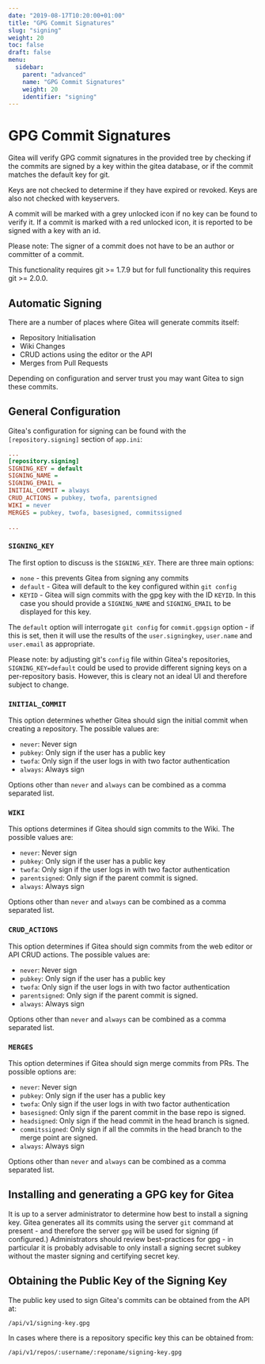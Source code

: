 ```yaml
---
date: "2019-08-17T10:20:00+01:00"
title: "GPG Commit Signatures"
slug: "signing"
weight: 20
toc: false
draft: false
menu:
  sidebar:
    parent: "advanced"
    name: "GPG Commit Signatures"
    weight: 20
    identifier: "signing"
---
```


# GPG Commit Signatures

Gitea will verify GPG commit signatures in the provided tree by
checking if the commits are signed by a key within the gitea database,
or if the commit matches the default key for git.

Keys are not checked to determine if they have expired or revoked.
Keys are also not checked with keyservers.

A commit will be marked with a grey unlocked icon if no key can be
found to verify it. If a commit is marked with a red unlocked icon,
it is reported to be signed with a key with an id.

Please note: The signer of a commit does not have to be an author or
committer of a commit.

This functionality requires git >= 1.7.9 but for full functionality
this requires git >= 2.0.0.

## Automatic Signing

There are a number of places where Gitea will generate commits itself:

* Repository Initialisation
* Wiki Changes
* CRUD actions using the editor or the API
* Merges from Pull Requests

Depending on configuration and server trust you may want Gitea to
sign these commits.

## General Configuration

Gitea's configuration for signing can be found with the
`[repository.signing]` section of `app.ini`:

```ini
...
[repository.signing]
SIGNING_KEY = default
SIGNING_NAME =
SIGNING_EMAIL =
INITIAL_COMMIT = always
CRUD_ACTIONS = pubkey, twofa, parentsigned
WIKI = never
MERGES = pubkey, twofa, basesigned, commitssigned

...
```

### `SIGNING_KEY`

The first option to discuss is the `SIGNING_KEY`. There are three main
options:

* `none` - this prevents Gitea from signing any commits
* `default` - Gitea will default to the key configured within
`git config`
* `KEYID` - Gitea will sign commits with the gpg key with the ID
`KEYID`. In this case you should provide a `SIGNING_NAME` and
`SIGNING_EMAIL` to be displayed for this key.

The `default` option will interrogate `git config` for
`commit.gpgsign` option - if this is set, then it will use the results
of the `user.signingkey`, `user.name` and `user.email` as appropriate.

Please note: by adjusting git's `config` file within Gitea's
repositories, `SIGNING_KEY=default` could be used to provide different
signing keys on a per-repository basis. However, this is cleary not an
ideal UI and therefore subject to change.

### `INITIAL_COMMIT`

This option determines whether Gitea should sign the initial commit
when creating a repository. The possible values are:

* `never`: Never sign
* `pubkey`: Only sign if the user has a public key
* `twofa`: Only sign if the user logs in with two factor authentication
* `always`: Always sign

Options other than `never` and `always` can be combined as a comma
separated list.

### `WIKI`

This options determines if Gitea should sign commits to the Wiki.
The possible values are:

* `never`: Never sign
* `pubkey`: Only sign if the user has a public key
* `twofa`: Only sign if the user logs in with two factor authentication
* `parentsigned`: Only sign if the parent commit is signed.
* `always`: Always sign

Options other than `never` and `always` can be combined as a comma
separated list.

### `CRUD_ACTIONS`

This option determines if Gitea should sign commits from the web
editor or API CRUD actions. The possible values are:

* `never`: Never sign
* `pubkey`: Only sign if the user has a public key
* `twofa`: Only sign if the user logs in with two factor authentication
* `parentsigned`: Only sign if the parent commit is signed.
* `always`: Always sign

Options other than `never` and `always` can be combined as a comma
separated list.

### `MERGES`

This option determines if Gitea should sign merge commits from PRs.
The possible options are:

* `never`: Never sign
* `pubkey`: Only sign if the user has a public key
* `twofa`: Only sign if the user logs in with two factor authentication
* `basesigned`: Only sign if the parent commit in the base repo is signed.
* `headsigned`: Only sign if the head commit in the head branch is signed.
* `commitssigned`: Only sign if all the commits in the head branch to the merge point are signed.
* `always`: Always sign

Options other than `never` and `always` can be combined as a comma
separated list.

## Installing and generating a GPG key for Gitea

It is up to a server administrator to determine how best to install
a signing key. Gitea generates all its commits using the server `git`
command at present - and therefore the server `gpg` will be used for
signing (if configured.) Administrators should review best-practices
for gpg - in particular it is probably advisable to only install a
signing secret subkey without the master signing and certifying secret
key.

## Obtaining the Public Key of the Signing Key

The public key used to sign Gitea's commits can be obtained from the API at:

```/api/v1/signing-key.gpg```

In cases where there is a repository specific key this can be obtained from:

```/api/v1/repos/:username/:reponame/signing-key.gpg```
